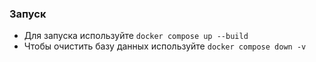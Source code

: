 ### Запуск
* Для запуска используйте ``docker compose up --build``
* Чтобы очистить базу данных используйте ``docker compose down -v``